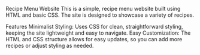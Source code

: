 Recipe Menu Website
This is a simple,  recipe menu website built using HTML and basic CSS. The site is designed to showcase a variety of recipes.

Features
Minimalist Styling: Uses CSS for clean, straightforward styling, keeping the site lightweight and easy to navigate.
Easy Customization: The HTML and CSS structure allows for easy updates, so you can add more recipes or adjust styling as needed.
